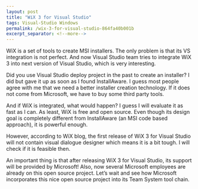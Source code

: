```yaml
---
layout: post
title: "WiX 3 for Visual Studio"
tags: Visual-Studio Windows
permalink: /wix-3-for-visual-studio-864fa40b001b
excerpt_separator: <!--more-->
---
```

WiX is a set of tools to create MSI installers. The only problem is that its VS integration is not perfect. And now Visual Studio team tries to integrate WiX 3 into next version of Visual Studio, which is very interesting.
<!--more-->

Did you use Visual Studio deploy project in the past to create an installer? I did but gave it up as soon as I found InstallAware. I guess most people agree with me that we need a better installer creation technology. If it does not come from Microsoft, we have to buy some third party tools.

And if WiX is integrated, what would happen? I guess I will evaluate it as fast as I can. As least, WiX is free and open source. Even though its design goal is completely different from InstallAware (an MSI code based approach), it is powerful enough.

However, according to WiX blog, the first release of WiX 3 for Visual Studio will not contain visual dialogue designer which means it is a bit tough. I will check if it is feasible then.

An important thing is that after releasing WiX 3 for Visual Studio, its support will be provided by Microsoft! Also, now several Microsoft employees are already on this open source project. Let’s wait and see how Microsoft incorporates this nice open source project into its Team System tool chain.
